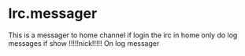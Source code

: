 # Irc.messager
This is a messager to home channel  if login the irc in home only do log messages if show !!!!!nick!!!!! On log messager
